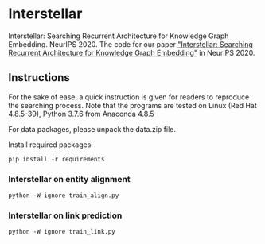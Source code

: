 # Interstellar
Interstellar: Searching Recurrent Architecture for Knowledge Graph Embedding. NeurIPS 2020.
The code for our paper ["Interstellar: Searching Recurrent Architecture for Knowledge Graph Embedding"](https://arxiv.org/abs/1911.07132) in NeurIPS 2020.

## Instructions
For the sake of ease, a quick instruction is given for readers to reproduce the searching process.
Note that the programs are tested on Linux (Red Hat 4.8.5-39), Python 3.7.6 from Anaconda 4.8.5

For data packages, please unpack the data.zip file.

Install required packages

    pip install -r requirements

### Interstellar on entity alignment
    
    python -W ignore train_align.py

### Interstellar on link prediction

    python -W ignore train_link.py


